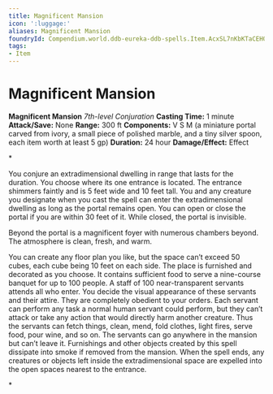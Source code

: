 ```yaml
---
title: Magnificent Mansion
icon: ':luggage:'
aliases: Magnificent Mansion
foundryId: Compendium.world.ddb-eureka-ddb-spells.Item.AcxSL7nKbKTaCEHQ
tags:
- Item
---
```


# Magnificent Mansion

**Magnificent Mansion**
_7th-level Conjuration_
**Casting Time:** 1 minute
**Attack/Save:** None
**Range:** 300 ft
**Components:** V S M (a miniature portal carved from ivory, a small piece of polished marble, and a tiny silver spoon, each item worth at least 5 gp)
**Duration:** 24 hour
**Damage/Effect:** Effect

*<p>You conjure an extradimensional dwelling in range that lasts for the duration. You choose where its one entrance is located. The entrance shimmers faintly and is 5 feet wide and 10 feet tall. You and any creature you designate when you cast the spell can enter the extradimensional dwelling as long as the portal remains open. You can open or close the portal if you are within 30 feet of it. While closed, the portal is invisible.

Beyond the portal is a magnificent foyer with numerous chambers beyond. The atmosphere is clean, fresh, and warm.

You can create any floor plan you like, but the space can’t exceed 50 cubes, each cube being 10 feet on each side. The place is furnished and decorated as you choose. It contains sufficient food to serve a nine-course banquet for up to 100 people. A staff of 100 near-transparent servants attends all who enter. You decide the visual appearance of these servants and their attire. They are completely obedient to your orders. Each servant can perform any task a normal human servant could perform, but they can’t attack or take any action that would directly harm another creature. Thus the servants can fetch things, clean, mend, fold clothes, light fires, serve food, pour wine, and so on. The servants can go anywhere in the mansion but can’t leave it. Furnishings and other objects created by this spell dissipate into smoke if removed from the mansion. When the spell ends, any creatures or objects left inside the extradimensional space are expelled into the open spaces nearest to the entrance.</p>*